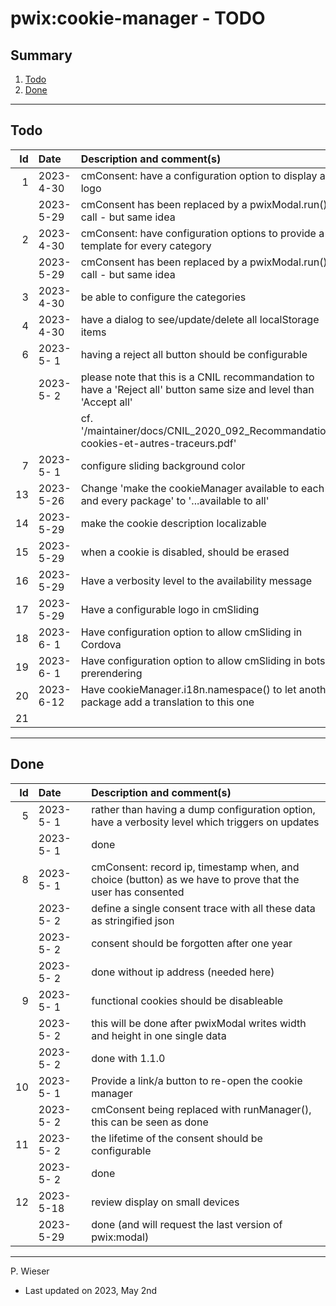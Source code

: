 # pwix:cookie-manager - TODO

## Summary

1. [Todo](#todo)
2. [Done](#done)

---
## Todo

|   Id | Date       | Description and comment(s) |
| ---: | :---       | :---                       |
|    1 | 2023- 4-30 | cmConsent: have a configuration option to display a logo |
|      | 2023- 5-29 | cmConsent has been replaced by a pwixModal.run() call - but same idea |
|    2 | 2023- 4-30 | cmConsent: have configuration options to provide a template for every category |
|      | 2023- 5-29 | cmConsent has been replaced by a pwixModal.run() call - but same idea |
|    3 | 2023- 4-30 | be able to configure the categories |
|    4 | 2023- 4-30 | have a dialog to see/update/delete all localStorage items |
|    6 | 2023- 5- 1 | having a reject all button should be configurable |
|      | 2023- 5- 2 | please note that this is a CNIL recommandation to have a 'Reject all' button same size and level than 'Accept all' |
|      |            | cf. '/maintainer/docs/CNIL_2020_092_Recommandation-cookies-et-autres-traceurs.pdf' |
|    7 | 2023- 5- 1 | configure sliding background color |
|   13 | 2023- 5-26 | Change 'make the cookieManager available to each and every package' to '...available to all' |
|   14 | 2023- 5-29 | make the cookie description localizable |
|   15 | 2023- 5-29 | when a cookie is disabled, should be erased |
|   16 | 2023- 5-29 | Have a verbosity level to the availability message |
|   17 | 2023- 5-29 | Have a configurable logo in cmSliding |
|   18 | 2023- 6- 1 | Have configuration option to allow cmSliding in Cordova |
|   19 | 2023- 6- 1 | Have configuration option to allow cmSliding in bots prerendering |
|   20 | 2023- 6-12 | Have cookieManager.i18n.namespace() to let another package add a translation to this one |
|   21 |  |  |

---
## Done

|   Id | Date       | Description and comment(s) |
| ---: | :---       | :---                       |
|    5 | 2023- 5- 1 | rather than having a dump configuration option, have a verbosity level which triggers on updates |
|      | 2023- 5- 1 | done |
|    8 | 2023- 5- 1 | cmConsent: record ip, timestamp when, and choice (button) as we have to prove that the user has consented |
|      | 2023- 5- 2 | define a single consent trace with all these data as stringified json |
|      | 2023- 5- 2 | consent should be forgotten after one year |
|      | 2023- 5- 2 | done without ip address (needed here) |
|    9 | 2023- 5- 1 | functional cookies should be disableable |
|      | 2023- 5- 2 | this will be done after pwixModal writes width and height in one single data |
|      | 2023- 5- 2 | done with 1.1.0 |
|   10 | 2023- 5- 1 | Provide a link/a button to re-open the cookie manager |
|      | 2023- 5- 2 | cmConsent being replaced with runManager(), this can be seen as done |
|   11 | 2023- 5- 2 | the lifetime of the consent should be configurable |
|      | 2023- 5- 2 | done |
|   12 | 2023- 5-18 | review display on small devices |
|      | 2023- 5-29 | done (and will request the last version of pwix:modal) |

---
P. Wieser
- Last updated on 2023, May 2nd
